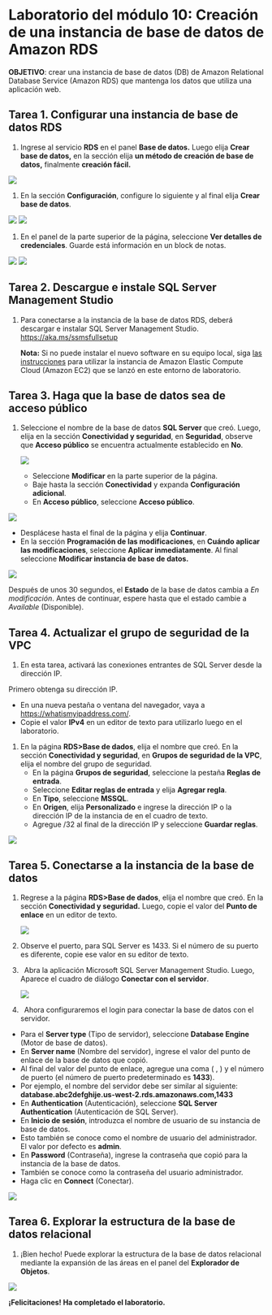 ﻿# **Laboratorio del módulo 10: Creación de una instancia de base de datos de Amazon RDS**
**OBJETIVO**: crear una instancia de base de datos (DB) de Amazon Relational Database Service (Amazon RDS) que mantenga los datos que utiliza una aplicación web.
## **Tarea 1. Configurar una instancia de base de datos RDS**
1. Ingrese al servicio **RDS** en el panel **Base de datos.** Luego elija **Crear base de datos,** en la sección elija **un método de creación de base de datos,** finalmente **creación fácil.**

![](https://github.com/Sh3ccid/MENDOZA_VILLAR_ANTONY/blob/main/AWS_1/Laboratorio_modulo_10/IMAGENES/Screenshot_1.png)

1. En la sección **Configuración**, configure lo siguiente y al final elija **Crear base de datos**.

![](https://github.com/Sh3ccid/MENDOZA_VILLAR_ANTONY/blob/main/AWS_1/Laboratorio_modulo_10/IMAGENES/Screenshot_2.png)
![](https://github.com/Sh3ccid/MENDOZA_VILLAR_ANTONY/blob/main/AWS_1/Laboratorio_modulo_10/IMAGENES/Screenshot_3.png)

1. En el panel de la parte superior de la página, seleccione **Ver detalles de credenciales**. Guarde está información en un block de notas.

![](https://github.com/Sh3ccid/MENDOZA_VILLAR_ANTONY/blob/main/AWS_1/Laboratorio_modulo_10/IMAGENES/Screenshot_4.png)
![](https://github.com/Sh3ccid/MENDOZA_VILLAR_ANTONY/blob/main/AWS_1/Laboratorio_modulo_10/IMAGENES/Screenshot_5.png)
## **Tarea 2. Descargue e instale SQL Server Management Studio**
1. Para conectarse a la instancia de la base de datos RDS, deberá descargar e instalar SQL Server Management Studio. <https://aka.ms/ssmsfullsetup>

   **Nota:** Si no puede instalar el nuevo software en su equipo local, siga [las instrucciones](https://aws-tc-largeobjects.s3.us-west-2.amazonaws.com/CUR-TF-100-ACCAIC-1-91563/07-lab-10-RDS/s3/readme_windows_ec2.html) para utilizar la instancia de Amazon Elastic Compute Cloud (Amazon EC2) que se lanzó en este entorno de laboratorio.
## **Tarea 3. Haga que la base de datos sea de acceso público**
1. Seleccione el nombre de la base de datos **SQL Server** que creó. Luego, elija en la sección **Conectividad y seguridad**, en **Seguridad**, observe que **Acceso público** se encuentra actualmente establecido en **No**.

   ![](https://github.com/Sh3ccid/MENDOZA_VILLAR_ANTONY/blob/main/AWS_1/Laboratorio_modulo_10/IMAGENES/Screenshot_6.png)

   - Seleccione **Modificar** en la parte superior de la página. 
   - Baje hasta la sección **Conectividad** y expanda **Configuración adicional**.
   - En **Acceso público**, seleccione **Acceso público**.

![](https://github.com/Sh3ccid/MENDOZA_VILLAR_ANTONY/blob/main/AWS_1/Laboratorio_modulo_10/IMAGENES/Screenshot_7.png)

- Desplácese hasta el final de la página y elija **Continuar**.
- En la sección **Programación de las modificaciones**, en **Cuándo aplicar las modificaciones**, seleccione **Aplicar inmediatamente**. Al final seleccione **Modificar instancia de base de datos.**

![](https://github.com/Sh3ccid/MENDOZA_VILLAR_ANTONY/blob/main/AWS_1/Laboratorio_modulo_10/IMAGENES/Screenshot_8.png)

Después de unos 30 segundos, el **Estado** de la base de datos 		cambia a *En modificación*. Antes de continuar, espere hasta que el 	estado cambie a *Available* (Disponible).
## **Tarea 4. Actualizar el grupo de seguridad de la VPC**
1. En esta tarea, activará las conexiones entrantes de SQL Server desde la dirección IP.

Primero obtenga su dirección IP.

- En una nueva pestaña o ventana del navegador, vaya a <https://whatismyipaddress.com/>.
- Copie el valor **IPv4** en un editor de texto para utilizarlo luego en el laboratorio.

1. En la página **RDS>Base de dados**, elija el nombre que creó. En la sección **Conectividad y seguridad**, en **Grupos de seguridad de la VPC**, elija el nombre del grupo de seguridad.
   - En la página **Grupos de seguridad**, seleccione la pestaña **Reglas de entrada**.
   - Seleccione **Editar reglas de entrada** y elija **Agregar regla**.
   - En **Tipo**, seleccione **MSSQL**.
   - En **Origen**, elija **Personalizado** e ingrese la dirección IP o la dirección IP de la instancia de en el cuadro de texto. 
   - Agregue /32 al final de la dirección IP y seleccione **Guardar reglas**.

![](https://github.com/Sh3ccid/MENDOZA_VILLAR_ANTONY/blob/main/AWS_1/Laboratorio_modulo_10/IMAGENES/Screenshot_9.png)
## **Tarea 5. Conectarse a la instancia de la base de datos**
1. Regrese a la página **RDS>Base de dados**, elija el nombre que creó. En la sección **Conectividad y seguridad.** Luego, copie el valor del **Punto de enlace** en un editor de texto.

   ![](https://github.com/Sh3ccid/MENDOZA_VILLAR_ANTONY/blob/main/AWS_1/Laboratorio_modulo_10/IMAGENES/Screenshot_10.png)

1. Observe el puerto, para SQL Server es 1433. Si el número de su puerto es diferente, copie ese valor en su editor de texto.
1. ` `Abra la aplicación Microsoft SQL Server Management Studio. Luego, Aparece el cuadro de diálogo **Conectar con el servidor**.

   ![](https://github.com/Sh3ccid/MENDOZA_VILLAR_ANTONY/blob/main/AWS_1/Laboratorio_modulo_10/IMAGENES/Screenshot_11.png)

1. ` `Ahora configuraremos el login para conectar la base de datos con el servidor.
- Para el **Server type** (Tipo de servidor), seleccione **Database Engine** (Motor de base de datos).
- En **Server name** (Nombre del servidor), ingrese el valor del punto de enlace de la base de datos que copió.
- Al final del valor del punto de enlace, agregue una coma ( , ) y el número de puerto (el número de puerto predeterminado es **1433**).
- Por ejemplo, el nombre del servidor debe ser similar al siguiente: **database.abc2defghije.us-west-2.rds.amazonaws.com,1433**
- En **Authentication** (Autenticación), seleccione **SQL Server Authentication** (Autenticación de SQL Server).
- En **Inicio de sesión**, introduzca el nombre de usuario de su instancia de base de datos.
- Esto también se conoce como el nombre de usuario del administrador. El valor por defecto es **admin**.
- En **Password** (Contraseña), ingrese la contraseña que copió para la instancia de la base de datos.
- También se conoce como la contraseña del usuario administrador.
- Haga clic en **Connect** (Conectar).

![](https://github.com/Sh3ccid/MENDOZA_VILLAR_ANTONY/blob/main/AWS_1/Laboratorio_modulo_10/IMAGENES/Screenshot_12.png)
## **Tarea 6. Explorar la estructura de la base de datos relacional**
1. ¡Bien hecho! Puede explorar la estructura de la base de datos relacional mediante la expansión de las áreas en el panel del **Explorador de Objetos**.

![](https://github.com/Sh3ccid/MENDOZA_VILLAR_ANTONY/blob/main/AWS_1/Laboratorio_modulo_10/IMAGENES/Screenshot_13.png)

**¡Felicitaciones! Ha completado el laboratorio.**
